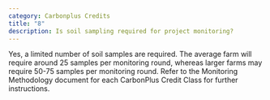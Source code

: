 ```yaml
---
category: Carbonplus Credits
title: "8"
description: Is soil sampling required for project monitoring?
---
```

Yes, a limited number of soil samples are required. The average farm will require around 25 samples per monitoring round, whereas larger farms may require 50-75 samples per monitoring round. Refer to the Monitoring Methodology document for each CarbonPlus Credit Class for further instructions.